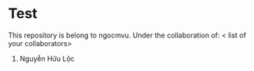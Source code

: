 # Test
This repository is belong to ngocmvu.
Under the collaboration of: 
< list of your collaborators>

1. Nguyễn Hữu Lộc
